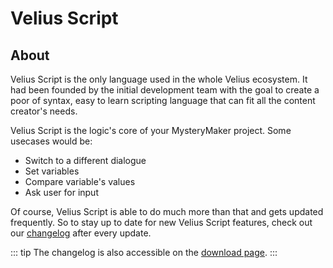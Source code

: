 # Velius Script <Badge text="NEW"/>

## About

Velius Script is the only language used in the whole Velius ecosystem. It had been founded by the initial development team with the goal to create a poor of syntax, easy to learn scripting language that can fit all the content creator's needs.

Velius Script is the logic's core of your MysteryMaker project. Some usecases would be:

- Switch to a different dialogue
- Set variables
- Compare variable's values
- Ask user for input

Of course, Velius Script is able to do much more than that and gets updated frequently. So to stay up to date for new Velius Script features, check out our [changelog](/custom_pages/changelog) after every update.

::: tip
The changelog is also accessible on the [download page](/custom_pages/download).
:::